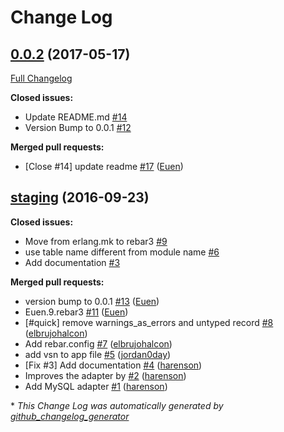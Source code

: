 # Change Log

## [0.0.2](https://github.com/inaka/sumo_db_mysql/tree/0.0.2) (2017-05-17)
[Full Changelog](https://github.com/inaka/sumo_db_mysql/compare/staging...0.0.2)

**Closed issues:**

- Update README.md [\#14](https://github.com/inaka/sumo_db_mysql/issues/14)
- Version Bump to 0.0.1 [\#12](https://github.com/inaka/sumo_db_mysql/issues/12)

**Merged pull requests:**

- \[Close \#14\] update readme [\#17](https://github.com/inaka/sumo_db_mysql/pull/17) ([Euen](https://github.com/Euen))

## [staging](https://github.com/inaka/sumo_db_mysql/tree/staging) (2016-09-23)
**Closed issues:**

- Move from erlang.mk to rebar3 [\#9](https://github.com/inaka/sumo_db_mysql/issues/9)
- use table name different from module name [\#6](https://github.com/inaka/sumo_db_mysql/issues/6)
- Add documentation [\#3](https://github.com/inaka/sumo_db_mysql/issues/3)

**Merged pull requests:**

- version bump to 0.0.1 [\#13](https://github.com/inaka/sumo_db_mysql/pull/13) ([Euen](https://github.com/Euen))
- Euen.9.rebar3 [\#11](https://github.com/inaka/sumo_db_mysql/pull/11) ([Euen](https://github.com/Euen))
- \[\#quick\] remove warnings\_as\_errors and untyped record [\#8](https://github.com/inaka/sumo_db_mysql/pull/8) ([elbrujohalcon](https://github.com/elbrujohalcon))
- Add rebar.config [\#7](https://github.com/inaka/sumo_db_mysql/pull/7) ([elbrujohalcon](https://github.com/elbrujohalcon))
- add vsn to app file [\#5](https://github.com/inaka/sumo_db_mysql/pull/5) ([jordan0day](https://github.com/jordan0day))
- \[Fix \#3\] Add documentation [\#4](https://github.com/inaka/sumo_db_mysql/pull/4) ([harenson](https://github.com/harenson))
- Improves the adapter by [\#2](https://github.com/inaka/sumo_db_mysql/pull/2) ([harenson](https://github.com/harenson))
- Add MySQL adapter [\#1](https://github.com/inaka/sumo_db_mysql/pull/1) ([harenson](https://github.com/harenson))



\* *This Change Log was automatically generated by [github_changelog_generator](https://github.com/skywinder/Github-Changelog-Generator)*